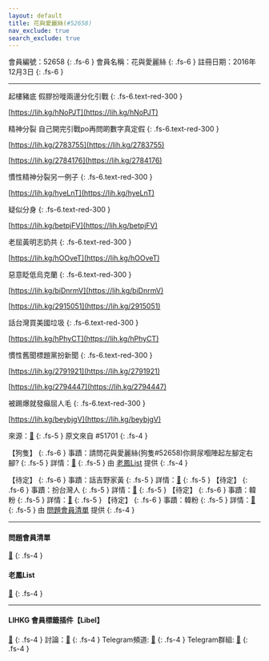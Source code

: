 ```yaml
---
layout: default
title: 花與愛麗絲(#52658)
nav_exclude: true
search_exclude: true
---
```


會員編號：52658
{: .fs-6 }
會員名稱：花與愛麗絲
{: .fs-6 }
註冊日期：2016年12月3日
{: .fs-6 }

---

<div class="code-example" markdown="1">

起樓豬底 假膠扮嘥兩邊分化引戰
{: .fs-6.text-red-300 }

[https://lih.kg/hNoPJT](https://lih.kg/hNoPJT)

精神分裂 自己開完引戰po再問啲數字真定假
{: .fs-6.text-red-300 }

[https://lih.kg/2783755](https://lih.kg/2783755)

[https://lih.kg/2784176](https://lih.kg/2784176)

慣性精神分裂另一例子
{: .fs-6.text-red-300 }

[https://lih.kg/hyeLnT](https://lih.kg/hyeLnT)

疑似分身
{: .fs-6.text-red-300 }

[https://lih.kg/betpjFV](https://lih.kg/betpjFV)

老屈黃明志奶共
{: .fs-6.text-red-300 }

[https://lih.kg/hOOveT](https://lih.kg/hOOveT)

惡意眨低烏克蘭
{: .fs-6.text-red-300 }

[https://lih.kg/biDnrmV](https://lih.kg/biDnrmV)

[https://lih.kg/2915051](https://lih.kg/2915051)

話台灣買美國垃圾
{: .fs-6.text-red-300 }

[https://lih.kg/hPhyCT](https://lih.kg/hPhyCT)

慣性舊聞標題黨扮新聞
{: .fs-6.text-red-300 }

[https://lih.kg/2791921](https://lih.kg/2791921)

[https://lih.kg/2794447](https://lih.kg/2794447)

被踢爆就發癲屈人毛
{: .fs-6.text-red-300 }

[https://lih.kg/beybjgV](https://lih.kg/beybjgV)


來源：[🔗](https://lihkg.com/thread/2908480/page/5?post=123)
{: .fs-5 }
原文來自 #51701
{: .fs-4 }

</div>
<div class="code-example" markdown="1">

【狗隻】
{: .fs-6 }
事蹟：請問花與愛麗絲(狗隻#52658)你屙尿嗰陣起左腳定右腳?
{: .fs-5 }
詳情：[🔗](https://lih.kg/2624042)
{: .fs-5 }
由 [老鳳List](#老鳳list) 提供
{: .fs-4 }

</div>
<div class="code-example" markdown="1">

【待定】
{: .fs-6 }
事蹟：話吉野家黃
{: .fs-5 }
詳情：[🔗](https://lih.kg/ekLkCT)
{: .fs-5 }
【待定】
{: .fs-6 }
事蹟：扮台灣人
{: .fs-5 }
詳情：[🔗](https://lih.kg/fHFEjT)
{: .fs-5 }
【待定】
{: .fs-6 }
事蹟：韓粉
{: .fs-5 }
詳情：[🔗](https://lih.kg/2054115)
{: .fs-5 }
【待定】
{: .fs-6 }
事蹟：韓粉
{: .fs-5 }
詳情：[🔗](https://lih.kg/1868611)
{: .fs-5 }
由 [問題會員清單](#問題會員清單) 提供
{: .fs-4 }

</div>

---

#### 問題會員清單
[🔗](https://github.com/V4KFDgEw8T/rccnmlhnzv)
{: .fs-4 }
#### 老鳳List
[🔗](https://lihkg.com/thread/2808424)
{: .fs-4 }

---

#### LIHKG 會員標籤插件【Libel】
[🔗](https://kitce.github.io/libel)
{: .fs-4 }
討論：[🔗](https://lih.kg/2841778)
{: .fs-4 }
Telegram頻道: [🔗](https://t.me/LibelOfficialChannel)
{: .fs-4 }
Telegram群組: [🔗](https://t.me/LibelOfficialGroup)
{: .fs-4 }
